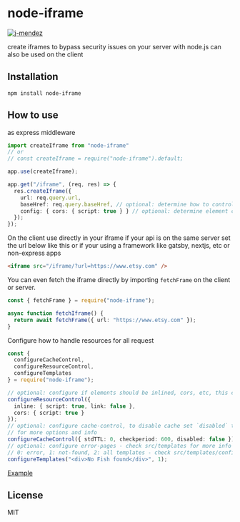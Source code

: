 # node-iframe

[![j-mendez](https://circleci.com/gh/j-mendez/node-iframe.svg?style=svg)](https://circleci.com/gh/j-mendez/node-iframe)

create iframes to bypass security issues on your server with node.js can also be used on the client

## Installation

`npm install node-iframe`

## How to use

as express middleware

```typescript
import createIframe from "node-iframe"
// or 
// const createIframe = require("node-iframe").default;

app.use(createIframe);

app.get("/iframe", (req, res) => {
  res.createIframe({
    url: req.query.url,
    baseHref: req.query.baseHref, // optional: determine how to control link redirects,
    config: { cors: { script: true } } // optional: determine element cors or inlining #shape src/iframe.ts#L34
  });
});
```

On the client use directly in your iframe if your api is on the same server set the url below like this or if your using a framework like gatsby, nextjs, etc or non-express apps

```html
<iframe src="/iframe/?url=https://www.etsy.com" />
```

You can even fetch the iframe directly by importing `fetchFrame` on the client or server.

```typescript
const { fetchFrame } = require("node-iframe");

async function fetchIframe() {
  return await fetchFrame({ url: "https://www.etsy.com" });
}
```

Configure how to handle resources for all request

```typescript
const {
  configureCacheControl,
  configureResourceControl,
  configureTemplates
} = require("node-iframe");

// optional: configure if elements should be inlined, cors, etc, this combines with the `config` param
configureResourceControl({
  inline: { script: true, link: false },
  cors: { script: true }
});
// optional: configure cache-control, to disable cache set `disabled` to true - check https://github.com/node-cache/node-cache#options
// for more options and info
configureCacheControl({ stdTTL: 0, checkperiod: 600, disabled: false });
// optional: configure error-pages - check src/templates for more info
// 0: error, 1: not-found, 2: all templates - check src/templates/config for options
configureTemplates("<div>No Fish found</div>", 1);
```

[Example](https://www.a11ywatch.com/testout)

## License

MIT
